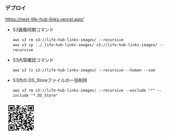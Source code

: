 ### デプロイ

https://next-life-hub-links.vercel.app/

-   S3画像同期コマンド

    ```
    aws s3 rm s3://life-hub-links-images/ --recursive
    aws s3 cp ../_life-hub-links-images/ s3://life-hub-links-images/ --recursive
    ```

-   S3内容確認コマンド

    ```
    aws s3 ls s3://life-hub-links-images/ --recursive --human --sum
    ```

-   S3内の.DS_Storeファイルの一括削除
    ```
    aws s3 rm s3://life-hub-links-images/ --recursive --exclude "*" --include "*.DS_Store"
    ```

<img src="image.png" width="100px">
